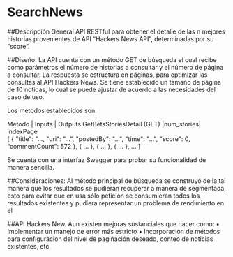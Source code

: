 # SearchNews

##Descripción General
API RESTful para obtener el detalle de las n mejores historias provenientes de API “Hackers News API”, determinadas por su “score”. 

##Diseño:
La API cuenta con un método GET de búsqueda el cual recibe como parámetros el número de historias a consultar y el número de página a consultar.
La respuesta se estructura en páginas, para optimizar las consultas  al API Hackers News. Se tiene establecido un tamaño de página de 10 noticas, lo cual se puede ajustar de acuerdo a las necesidades del caso de uso.

Los métodos establecidos son:

Método |	Inputs |	Outputs
GetBetsStoriesDetail (GET)	|num_stories|
indexPage	
 [ { "title": "…, 
      "uri": "…", 
      "postedBy": "…", 
        "time": "…", 
        "score": 0, 
        “commentCount": 572 
   },
     { ... }, { ... }, { ... }, ...
]

Se cuenta con una interfaz Swagger para probar su funcionalidad de manera sencilla.

##Consideraciones:
Al método principal de búsqueda se construyó de la tal manera que los resultados se pudieran recuperar a manera de segmentada, esto para evitar que en usa sólo petición se consumieran todos los resultados existentes y pudiera representar un problema de rendimiento en el 

##API Hackers New.
Aun existen mejoras sustanciales que hacer como:
•	Implementar un manejo de error más estricto
•	Incorporación de métodos para configuración del nivel de paginación deseado, conteo de noticias existentes, etc.
